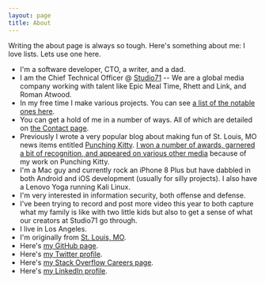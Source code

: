 ```yaml
---
layout: page
title: About
---
```


Writing the about page is always so tough. Here's something about me: I love lists. Lets use one here.

* I'm a software developer, CTO, a writer, and a dad.
* I am the Chief Technical Officer @ [Studio71](http://studio71.com) -- We are a global media company working with talent like Epic Meal Time, Rhett and Link, and Roman Atwood.
* In my free time I make various projects. You can see [a list of the notable ones here](/projects).
* You can get a hold of me in a number of ways. All of which are detailed on [the Contact page](/contact).
* Previously I wrote a very popular blog about making fun of St. Louis, MO news items entitled [Punching Kitty](http://punchingkitty.com). [I won a number of awards, garnered a bit of recognition, and appeared on various other media](http://punchingkitty.com/about) because of my work on Punching Kitty.
* I'm a Mac guy and currently rock an iPhone 8 Plus but have dabbled in both Android and iOS development (usually for silly projects). I also have a Lenovo Yoga running Kali Linux.
* I'm very interested in information security, both offense and defense.
* I've been trying to record and post more video this year to both capture what my family is like with two little kids but also to get a sense of what our creators at Studio71 go through.
* I live in Los Angeles.
* I'm originally from [St. Louis, MO](https://goo.gl/maps/AD6fG).
* Here's <a href="https://github.com/mikeflynn" rel="me">my GitHub page</a>.
* Here's <a href="https://twitter.com/thatmikeflynn" rel="me">my Twitter profile</a>.
* Here's [my Stack Overflow Careers page](https://careers.stackoverflow.com/cv/edit/99934).
* Here's [my LinkedIn profile](http://linkedin.com/in/flynn).